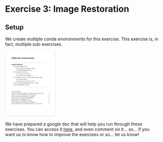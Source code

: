 # Exercise 3: Image Restoration

## Setup

We create multiple conda environments for this exercise. This exercise is, in fact, multiple sub-exercises.

<a href="https://docs.google.com/document/d/1yTNrIxFCOnm2QgyjO_5Dk0dXud7RBPxeGkMkeYX_sb4/edit?usp=sharing">
  <img src="https://raw.githubusercontent.com/dlmbl/DL-MBL-2021/main/03_image_restauration/img_sheet.png" alt="Exercise Sheet" width="33%"/>
</a>

We have prepared a google doc that will help you run through these exercises. 
You can access it [here](https://docs.google.com/document/d/1yTNrIxFCOnm2QgyjO_5Dk0dXud7RBPxeGkMkeYX_sb4/edit?usp=sharing), 
and even comment on it... so... if you want us to know how to improve the exercises or so... let us know!
